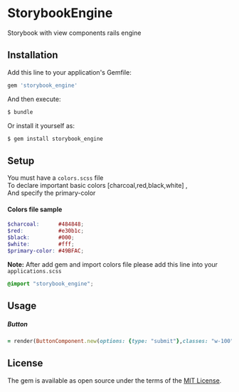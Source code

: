 # StorybookEngine
Storybook with view components rails engine

## Installation
Add this line to your application's Gemfile:

```ruby
gem 'storybook_engine'
```

And then execute:
```bash
$ bundle
```

Or install it yourself as:
```bash
$ gem install storybook_engine
```

## Setup 

You must have a `colors.scss` file </br> 
To declare important basic colors [charcoal,red,black,white]  , </br>
And specify the primary-color

#### Colors file sample
```scss
$charcoal:      #484848;
$red:           #e30b1c;
$black:         #000;
$white:         #fff;
$primary-color: #49BFAC;
```
**Note:** After add gem and import colors file please add this line into your `applications.scss`

```scss
@import "storybook_engine";
```

## Usage

##### Button
```ruby
= render(ButtonComponent.new(options: {type: "submit"},classes: "w-100")) { "Save" }
```

## License
The gem is available as open source under the terms of the [MIT License](https://opensource.org/licenses/MIT).
